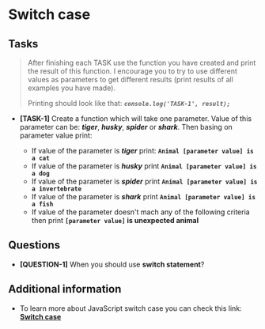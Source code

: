 # Switch case

## Tasks

> After finishing each TASK use the function you have created and print the result of this function. I encourage you to try to use different values as parameters to get different results (print results of all examples you have made).
>
> Printing should look like that: **_`console.log('TASK-1', result);`_**

- **[TASK-1]** Create a function which will take one parameter. Value of this parameter can be: **_tiger_**, **_husky_**, **_spider_** or **_shark_**. Then basing on parameter value print:

  - If value of the parameter is **_tiger_** print: **`Animal [parameter value] is a cat`**
  - If value of the parameter is **_husky_** print **`Animal [parameter value] is a dog`**
  - If value of the parameter is **_spider_** print **`Animal [parameter value] is a invertebrate`**
  - If value of the parameter is **_shark_** print **`Animal [parameter value] is a fish`**
  - If value of the parameter doesn't mach any of the following criteria then print **`[parameter value]` is unexpected animal**

## Questions

- **[QUESTION-1]** When you should use **switch statement**?

## Additional information

- To learn more about JavaScript switch case you can check this link: [**Switch case**](https://developer.mozilla.org/en-US/docs/Web/JavaScript/Reference/Statements/switch)
